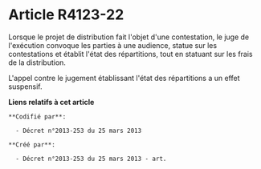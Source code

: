 # Article R4123-22

Lorsque le projet de distribution fait l'objet d'une contestation, le juge de l'exécution convoque les parties à une
audience, statue sur les contestations et établit l'état des répartitions, tout en statuant sur les frais de la distribution.

L'appel contre le jugement établissant l'état des répartitions a un effet suspensif.

**Liens relatifs à cet article**

	**Codifié par**:

	  - Décret n°2013-253 du 25 mars 2013

	**Créé par**:

	  - Décret n°2013-253 du 25 mars 2013 - art.
